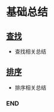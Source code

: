 # 基础总结

## [查找](https://github.com/anliux/PracticePool/blob/master/base/docs/search.md)
- 查找相关总结



## [排序](https://github.com/anliux/PracticePool/blob/master/base/docs/sort.md)
- 排序相关总结



### END
